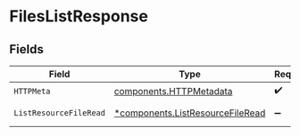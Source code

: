 # FilesListResponse


## Fields

| Field                                                                               | Type                                                                                | Required                                                                            | Description                                                                         |
| ----------------------------------------------------------------------------------- | ----------------------------------------------------------------------------------- | ----------------------------------------------------------------------------------- | ----------------------------------------------------------------------------------- |
| `HTTPMeta`                                                                          | [components.HTTPMetadata](../../models/components/httpmetadata.md)                  | :heavy_check_mark:                                                                  | N/A                                                                                 |
| `ListResourceFileRead`                                                              | [*components.ListResourceFileRead](../../models/components/listresourcefileread.md) | :heavy_minus_sign:                                                                  | Successful Response                                                                 |